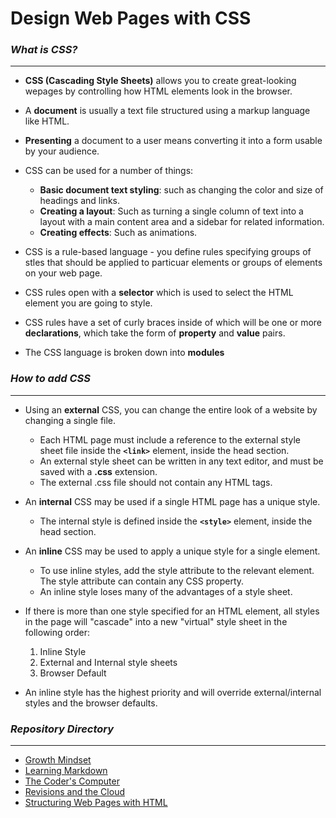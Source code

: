 # Design Web Pages with CSS


### ***What is CSS?***

**********************

- **CSS (Cascading Style Sheets)** allows you to create great-looking wepages by controlling how HTML elements look in the browser.

- A **document** is usually a text file structured using a markup language like HTML.

- **Presenting** a document to a user means converting it into a form usable by your audience.

- CSS can be used for a number of things:
  - **Basic document text styling**: such as changing the color and size of headings and links.
  - **Creating a layout**: Such as turning a single column of text into a layout with a main content area and a sidebar for related information.
  - **Creating effects**: Such as animations.

- CSS is a rule-based language - you define rules specifying groups of stles that should be applied to particuar elements or groups of elements on your web page.

- CSS rules open with a **selector** which is used to select the HTML element you are going to style.

- CSS rules have a set of curly braces inside of which will be one or more **declarations**, which take the form of **property** and **value** pairs.

- The CSS language is broken down into **modules**


### ***How to add CSS***

***********************

- Using an **external** CSS, you can change the entire look of a website by changing a single file.
  - Each HTML page must include a reference to the external style sheet file inside the **`<link>`** element, inside the head section.
  - An external style sheet can be written in any text editor, and must be saved with a **.css** extension.
  - The external .css file should not contain any HTML tags.

- An **internal** CSS may be used if a single HTML page has a unique style.
  - The internal style is defined inside the **`<style>`** element, inside the head section.

- An **inline** CSS may be used to apply a unique style for a single element.
  - To use inline styles, add the style attribute to the relevant element. The style attribute can contain any CSS property.
  - An inline style loses many of the advantages of a style sheet.

- If there is more than one style specified for an HTML element, all styles in the page will "cascade" into a new "virtual" style sheet in the following order:
  1. Inline Style
  2. External and Internal style sheets
  3. Browser Default

- An inline style has the highest priority and will override external/internal styles and the browser defaults.


### ***Repository Directory***

************************

- [Growth Mindset](https://burban7.github.io/Reading-Notes)
- [Learning Markdown](https://burban7.github.io/Reading-Notes/reading01-notes)
- [The Coder's Computer](https://burban7.github.io/Reading-Notes/reading02-notes)
- [Revisions and the Cloud](https://burban7.github.io/Reading-Notes/reading03-notes)
- [Structuring Web Pages with HTML](https://burban7.github.io/Reading-Notes/reading04-notes)
